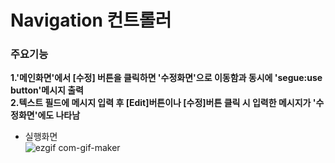 # Navigation 컨트롤러
### 주요기능
**1.'메인화면'에서 [수정] 버튼을 클릭하면 '수정화면'으로 이동함과 동시에 'segue:use button'메시지 출력**<br>
**2.텍스트 필드에 메시지 입력 후 [Edit]버튼이나 [수정]버튼 클릭 시 입력한 메시지가 '수정화면'에도 나타남**<br>
- 실행화면<br>
![ezgif com-gif-maker](https://user-images.githubusercontent.com/60169777/74408007-9f10b080-4e76-11ea-9370-dcc0ce04546b.gif)
